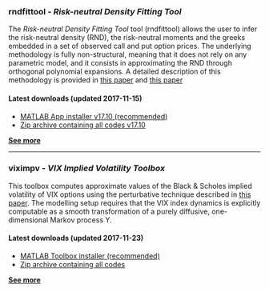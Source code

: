 <br>

### <b>rndfittool</b> - _Risk-neutral Density Fitting Tool_
The _Risk-neutral Density Fitting Tool_ tool (rndfittool) allows the user to infer the risk-neutral density (RND), the risk-neutral moments and the greeks embedded in a set of observed call and put option prices. The underlying  methodology is fully non-structural, meaning that it does not rely on any parametric model, and it consists in approximating the RND through orthogonal polynomial expansions. A detailed description of this methodology is provided in <a href="https://papers.ssrn.com/sol3/papers.cfm?abstract_id=2943964">this paper</a> and <a href="https://ssrn.com/abstract=3086538">this paper</a> 

#### Latest downloads (updated 2017-11-15)
- [MATLAB App installer v17.10 (recommended)](https://github.com/abarletta/rndfittool/releases/download/v17.10/RND.Fitting.Tool.v17.10.mlappinstall)
- [Zip archive containing all codes v17.10](https://github.com/abarletta/rndfittool/releases/download/v17.10/RND.Fitting.Tool.v17.10.zip)

<b> [See more](https://abarletta.github.io/rndfittool/) </b>

***
### <b>viximpv</b> - _VIX Implied Volatility Toolbox_

This toolbox computes approximate values of the Black & Scholes implied volatility of VIX options using the perturbative technique described in <a href="https://papers.ssrn.com/sol3/papers.cfm?abstract_id=2942262">this paper</a>. The modelling setup requires that the VIX index dynamics is explicitly computable as a smooth transformation of a purely diffusive, one-dimensional Markov process Y. 

#### Latest downloads (updated 2017-11-23)

- [MATLAB Toolbox installer (recommended)](https://github.com/abarletta/viximpv/releases/download/17.11/VIX.Implied.Volatility.mltbx)
- [Zip archive containing all codes](https://github.com/abarletta/viximpv/releases/download/17.11/VIX.Implied.Volatility.zip)

<b> [See more](https://abarletta.github.io/viximpv/) </b>
